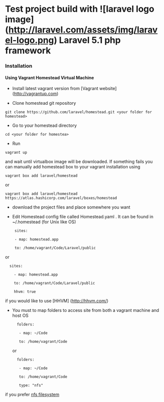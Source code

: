 # Test project build with ![laravel logo image] (http://laravel.com/assets/img/laravel-logo.png) Laravel 5.1 php framework

### Installation
 
#### Using Vagrant Homestead Virtual Machine
 
 * Install latest vagrant version from [Vagrant website] (http://vagrantup.com)
 
 * Clone homestead git repository
 
 ```
 git clone https://github.com/laravel/homestead.git <your folder for homestead>
 ```
 
 * Go to your homestead directory
 
 ```
 cd <your folder for homestea>
 ```
 
 * Run
 ```
 vagrant up
 ```
 and wait until virtualbox image will be downloaded. If something fails you can manually add homestead box to your vagrant installation using 
 ```
 vagrant box add laravel/homestead
 ```
  or  
 ```
 vagrant box add laravel/homestead https://atlas.hashicorp.com/laravel/boxes/homestead
 ```
 * download the project files and place somewhere you want
 
 * Edit Homestead config file called Homestead.yaml .
It can be found in ~/.homestead (for Unix like OS)
 

        sites:  
  
        - map: homestead.app
      
        to: /home/vagrant/Code/Laravel/public
        
 or
   
      sites:  
  
        - map: homestead.app
      
        to: /home/vagrant/Code/Laravel/public
        
        hhvm: true
  
  
  if you would like to use [HHVM] (http://hhvm.com/)

* You must to map folders to access site from both a vagrant machine and host OS
  
        folders:  
      
         - map: ~/Code
          
         to: /home/vagrant/Code
         
  or
  
        folders:  
      
         - map: ~/Code
          
         to: /home/vagrant/Code
         
         type: "nfs"
         
 if you prefer [nfs filesystem](http://docs.vagrantup.com/v2/synced-folders/nfs.html)
 

